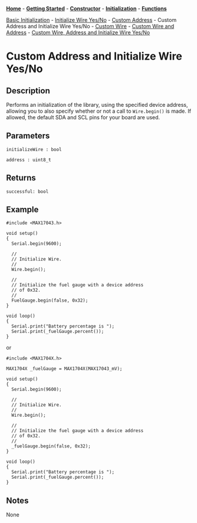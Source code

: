 [**Home**](https://porrey.github.io/max1704x) -
[**Getting Started**](https://porrey.github.io/max1704x/getting-started) -
[**Constructor**](https://porrey.github.io/max1704x/constructor) -
[**Initialization**](https://porrey.github.io/max1704x/initialization) -
[**Functions**](https://porrey.github.io/max1704x/functions)

[Basic Initialization](https://porrey.github.io/max1704x/initialization/basic) -
[Initialize Wire Yes/No](https://porrey.github.io/max1704x/initialization/initialize-wire-yes-no) -
[Custom Address](https://porrey.github.io/max1704x/initialization/custom-address) -
Custom Address and Initialize Wire Yes/No -
[Custom Wire](https://porrey.github.io/max1704x/initialization/custom-wire) -
[Custom Wire and Address](https://porrey.github.io/max1704x/initialization/custom-wire-address) -
[Custom Wire, Address and Initialize Wire Yes/No](https://porrey.github.io/max1704x/initialization/custom-wire-address-initialize-wire-yes-no)

# Custom Address and Initialize Wire Yes/No
## Description
Performs an initialization of the library, using the specified device address, allowing you to also specify whether or not a call to `Wire.begin()` is made. If allowed, the default SDA and SCL pins for your board are used.

## Parameters
`initializeWire : bool`

`address : uint8_t`

## Returns
`successful: bool`

## Example
	#include <MAX17043.h>

	void setup()
	{
	  Serial.begin(9600);

	  //
	  // Initialize Wire.
	  //
	  Wire.begin();
	  
	  //
	  // Initialize the fuel gauge with a device address
	  // of 0x32.
	  //
	  FuelGauge.begin(false, 0x32);
	}

	void loop()
	{
	  Serial.print("Battery percentage is ");
	  Serial.print(_fuelGauge.percent());
	}

or

	#include <MAX1704X.h>

	MAX1704X _fuelGauge = MAX1704X(MAX17043_mV); 

	void setup()
	{
	  Serial.begin(9600);
	  
	  //
	  // Initialize Wire.
	  //
	  Wire.begin();
	  
	  //
	  // Initialize the fuel gauge with a device address
	  // of 0x32.
	  //
	  _fuelGauge.begin(false, 0x32);
	}

	void loop()
	{
	  Serial.print("Battery percentage is ");
	  Serial.print(_fuelGauge.percent());
	}

## Notes
None